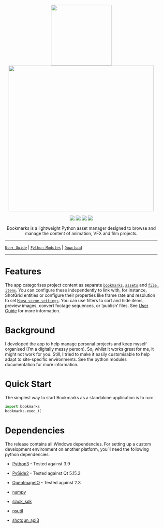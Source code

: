 <p align="center">
  <img width="200" src="https://bookmarks.gergely-wootsch.com/html/_static/icon.png">
  <img width="480" src="https://bookmarks.gergely-wootsch.com/html/_images/active_bookmark.png">
</p>

<p align="center">
  <img src="https://img.shields.io/badge/Python-3.8%2B-lightgrey">
  <img src="https://img.shields.io/badge/Python-PySide2-lightgrey">
  <img src="https://img.shields.io/badge/Platform-Windows-lightgrey">
  <img src="https://img.shields.io/badge/Version-v0.7.0-green">
</p> 

<p align="center">
  Bookmarks is a lightweight Python asset manager designed to browse and manage the content of animation, VFX and film projects.
</p>

---


[`User Guide`](https://bookmarks.gergely-wootsch.com/html/guide.html#user-guide)  |  [`Python Modules`](https://bookmarks.gergely-wootsch.com/html/modules.html#python-modules)  |  [`Download`](https://bookmarks.gergely-wootsch.com/html/guide.html#download)

---

# Features

The app categorises  project content as separate [`bookmarks`](https://bookmarks.gergely-wootsch.com/html/modules/items/bookmark_items.html#module-bookmarks.items.bookmark_items),
[`assets`](https://bookmarks.gergely-wootsch.com/html/modules/items/asset_items.html#module-bookmarks.items.asset_items) and [`file items`](https://bookmarks.gergely-wootsch.com/html/modules/items/file_items.html#module-bookmarks.items.file_items).
You can configure these independently to link with, for instance, ShotGrid entities or
configure their properties like frame rate and resolution to set [`Maya scene settings`](https://bookmarks.gergely-wootsch.com/html/modules/maya/plugin.html#module-bookmarks.maya.plugin).
You can use filters to sort and hide items, preview images, convert footage sequences, or ‘publish’ files.
See [User Guide](https://bookmarks.gergely-wootsch.com/html/guide.html#user-guide) for more information.

# Background

I developed the app to help manage personal projects and keep myself organised (I’m a digitally messy person). So, whilst it works great for me, it might not work for you. Still, I tried to make it easily customisable to help adapt to site-specific environments. See the python modules documentation for more information.

# Quick Start

The simplest way to start Bookmarks as a standalone application is to run:

```python
import bookmarks
bookmarks.exec_()
```

# Dependencies

The release contains all Windows dependencies. For setting up a custom development environment on another platform, you’ll need the following python dependencies:


* [Python3](https://github.com/python/cpython) -  Tested against 3.9


* [PySide2](https://pypi.org/project/PySide2) - Tested against Qt 5.15.2


* [OpenImageIO](https://github.com/OpenImageIO/oiio) - Tested against 2.3


* [numpy](https://pypi.org/project/numpy)


* [slack_sdk](https://pypi.org/project/slack_sdk)


* [psutil](https://pypi.org/project/psutil)


* [shotgun_api3](https://github.com/shotgunsoftware/python-api)

<!-- note:

* Currently, Windows is the only supported platform (although much of the codebase should be platform-agnostic).
* OpenImageIO does not currently maintain installable python packages. -->
